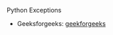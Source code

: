Python Exceptions


- Geeksforgeeks: [geekforgeeks](.\https://www.geeksforgeeks.org/python-classes-and-objects/)
